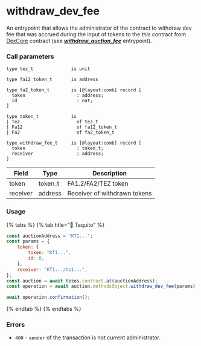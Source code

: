 # withdraw\_dev\_fee

An entrypoint that allows the administrator of the contract to withdraw dev fee that was accrued during the input of tokens to the this contract from [DexCore](../../../dexcore-contract/) contract (see [_**withdraw\_auction\_fee**_](../../../dexcore-contract/entrypoints-overview/dex-entrypoints/withdraw\_auction\_fee.md) entrypoint).

### Call parameters

```pascaligo
type tez_t              is unit

type fa12_token_t       is address

type fa2_token_t        is [@layout:comb] record [
  token                   : address;
  id                      : nat;
]

type token_t            is
| Tez                     of tez_t
| Fa12                    of fa12_token_t
| Fa2                     of fa2_token_t

type withdraw_fee_t     is [@layout:comb] record [
  token                   : token_t;
  receiver                : address;
]
```

| Field    | Type     | Description                  |
| -------- | -------- | ---------------------------- |
| token    | token\_t | FA1.2/FA2/TEZ token          |
| receiver | address  | Receiver of withdrawn tokens |

### Usage

{% tabs %}
{% tab title="🌮 Taquito" %}
```javascript
const auctionAddress = "KT1...";
const params = {
    token: {
        token: "KT1...",
        id: 0,
    },
    receiver: "KT1.../tz1...",
};
const auction = await tezos.contract.at(auctionAddress);
const operation = await auction.methodsObject.withdraw_dev_fee(params).send();

await operation.confirmation();
```
{% endtab %}
{% endtabs %}

### Errors

* `400` - `sender` of the transaction is not current administrator.
